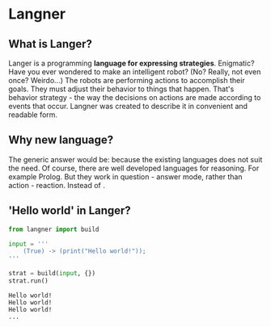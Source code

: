 Langner
=====
What is Langer?
-----------------------
Langer is a programming **language for expressing strategies**. Enigmatic? Have you ever wondered to make an intelligent robot? (No? Really, not even once? Weirdo...) The robots are performing actions to accomplish their goals. They must adjust their behavior to things that happen. That's behavior strategy - the way the decisions on actions are made according to events that occur. Langner was created to describe it in convenient and readable form.


Why new language?
-----------------------
The generic answer would be: because the existing languages does not suit the need. Of course, there are well developed languages for reasoning. For example Prolog. But they work in question - answer mode, rather than action - reaction. 
Instead of .


'Hello world' in Langer?
------------------------

```python
from langner import build

input = '''
    (True) -> (print("Hello world!"));
'''

strat = build(input, {})
strat.run()
```

```
Hello world!
Hello world!
Hello world!
...
```
